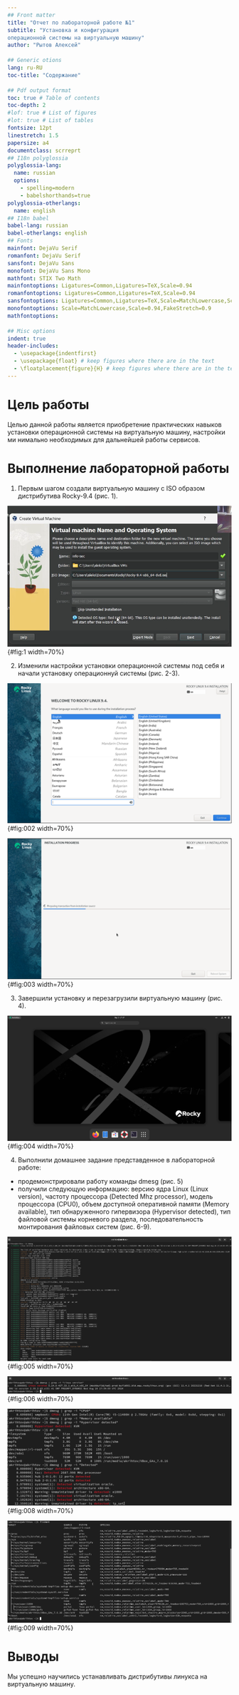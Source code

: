 ```yaml
---
## Front matter
title: "Отчет по лабораторной работе №1"
subtitle: "Установка и конфигурация
операционной системы на виртуальную машину"
author: "Рытов Алексей"

## Generic otions
lang: ru-RU
toc-title: "Содержание"

## Pdf output format
toc: true # Table of contents
toc-depth: 2
#lof: true # List of figures
#lot: true # List of tables
fontsize: 12pt
linestretch: 1.5
papersize: a4
documentclass: scrreprt
## I18n polyglossia
polyglossia-lang:
  name: russian
  options:
	- spelling=modern
	- babelshorthands=true
polyglossia-otherlangs:
  name: english
## I18n babel
babel-lang: russian
babel-otherlangs: english
## Fonts
mainfont: DejaVu Serif
romanfont: DejaVu Serif
sansfont: DejaVu Sans
monofont: DejaVu Sans Mono
mathfont: STIX Two Math
mainfontoptions: Ligatures=Common,Ligatures=TeX,Scale=0.94
romanfontoptions: Ligatures=Common,Ligatures=TeX,Scale=0.94
sansfontoptions: Ligatures=Common,Ligatures=TeX,Scale=MatchLowercase,Scale=0.94
monofontoptions: Scale=MatchLowercase,Scale=0.94,FakeStretch=0.9
mathfontoptions:

## Misc options
indent: true
header-includes:
  - \usepackage{indentfirst}
  - \usepackage{float} # keep figures where there are in the text
  - \floatplacement{figure}{H} # keep figures where there are in the text
---
```


# Цель работы

Целью данной работы является приобретение практических навыков
установки операционной системы на виртуальную машину, настройки ми
нимально необходимых для дальнейшей работы сервисов.

# Выполнение лабораторной работы

1. Первым шагом создали виртуальную машину с ISO образом дистрибутива Rocky-9.4 (рис. 1).

![Создание виртуальной машины](image/1.png){#fig:1 width=70%}

2. Изменили настройки установки операционной системы под себя и начали установку операционнуй системы (рис. 2-3).

![Изменение настроек установки](image/2.png){#fig:002 width=70%}

![Процесс установки](image/3.png){#fig:003 width=70%}

3. Завершили установку и перезагрузили виртуальную машину (рис. 4).

![Рабочий стол](image/4.png){#fig:004 width=70%}

4. Выполнили домашнее задание представденное в лабораторной работе:
- продемонстрировали работу команды dmesg (рис. 5)
- получили следующую информацию: версию ядра Linux (Linux version),
частоту процессора (Detected Mhz processor), модель процессора (CPU0),
объем доступной оперативной памяти (Memory available), тип обнаруженного гипервизора (Hypervisor detected), тип файловой системы корневого раздела, последовательность монтирования файловых систем (рис. 6-9).

![Демонстрация работы команды dmesg](image/5.png){#fig:005 width=70%}

![Версия ядра](image/6.png){#fig:006 width=70%}

![Модель процессора, объем доступной оперативной памяти, тип обнаруженного гипервизора, тип файловой системы корневого раздела](image/8.png){#fig:008 width=70%}

![Последовательность монтирования файловых систем](image/9.png){#fig:009 width=70%}

# Выводы

Мы успешно научились устанавливать дистрибутивы линукса на виртуальную машину.
